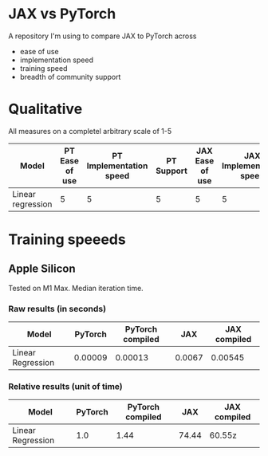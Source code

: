 # JAX vs PyTorch

A repository I'm using to compare JAX to PyTorch across

- ease of use
- implementation speed
- training speed
- breadth of community support

# Qualitative

All measures on a completel arbitrary scale of 1-5
         
| Model | PT Ease of use | PT Implementation speed | PT Support | JAX Ease of use | JAX Implementation speed | JAX Support |
| ---- | ---- | ---- | ---- | ---- | ---- | ---- |
| Linear regression | 5 | 5 | 5 | 5 | 5 | 5 |


# Training speeeds

## Apple Silicon

Tested on M1 Max. Median iteration time.

### Raw results (in seconds)

| Model | PyTorch | PyTorch compiled | JAX | JAX compiled |
| ---- | ---- | ---- | ---- | ---- |
| Linear Regression | 0.00009 | 0.00013 | 0.0067 | 0.00545 |

### Relative results (unit of time)

| Model | PyTorch | PyTorch compiled | JAX | JAX compiled |
| ---- | ---- | ---- | ---- | ---- |
| Linear Regression | 1.0 | 1.44 | 74.44 | 60.55z |